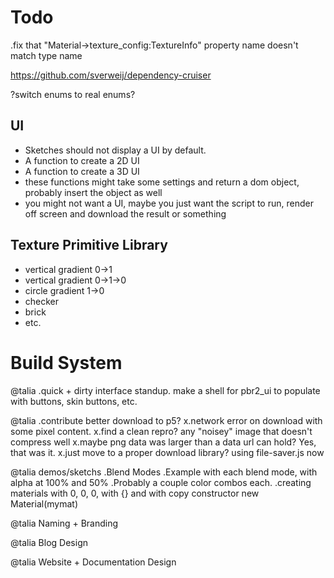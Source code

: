 
# Todo

.fix that "Material->texture_config:TextureInfo" property name doesn't match type name

https://github.com/sverweij/dependency-cruiser


?switch enums to real enums?


## UI

- Sketches should not display a UI by default. 
- A function to create a 2D UI
- A function to create a 3D UI
- these functions might take some settings and return a dom object, probably insert the object as well
- you might not want a UI, maybe you just want the script to run, render off screen and download the result or something


## Texture Primitive Library

- vertical gradient 0->1
- vertical gradient 0->1->0
- circle gradient 1->0
- checker
- brick
- etc.

# Build System


@talia
.quick + dirty interface standup. make a shell for pbr2_ui to populate with buttons, skin buttons, etc.

@talia
.contribute better download to p5?
    x.network error on download with some pixel content.
        x.find a clean repro? any "noisey" image that doesn't compress well
            x.maybe png data was larger than a data url can hold? Yes, that was it.
                x.just move to a proper download library? using file-saver.js now


@talia demos/sketchs
.Blend Modes
.Example with each blend mode, with alpha at 100% and 50%
.Probably a couple color combos each.
.creating materials with 0, 0, 0, with {} and with copy constructor new Material(mymat)

@talia Naming + Branding

@talia Blog Design

@talia Website + Documentation Design
